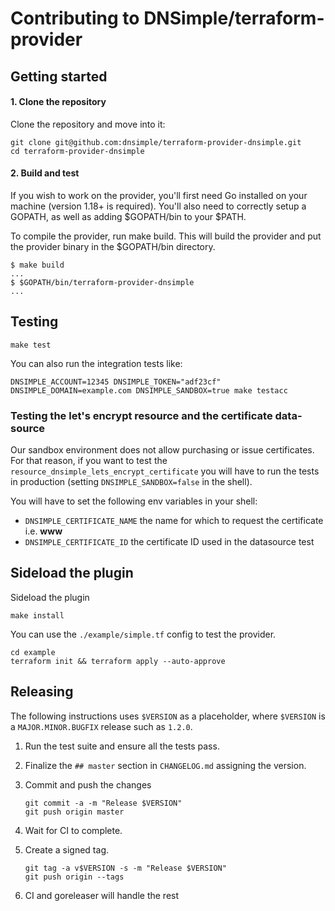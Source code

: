 # Contributing to DNSimple/terraform-provider

## Getting started

#### 1. Clone the repository

Clone the repository and move into it:

```shell
git clone git@github.com:dnsimple/terraform-provider-dnsimple.git
cd terraform-provider-dnsimple
```

#### 2. Build and test

If you wish to work on the provider, you'll first need Go installed on your machine (version 1.18+ is required). You'll also need to correctly setup a GOPATH, as well as adding $GOPATH/bin to your $PATH.

To compile the provider, run make build. This will build the provider and put the provider binary in the $GOPATH/bin directory.

```shell
$ make build
...
$ $GOPATH/bin/terraform-provider-dnsimple
...
```


## Testing

```shell
make test
```

You can also run the integration tests like:

```shell
DNSIMPLE_ACCOUNT=12345 DNSIMPLE_TOKEN="adf23cf" DNSIMPLE_DOMAIN=example.com DNSIMPLE_SANDBOX=true make testacc
```

### Testing the let's encrypt resource and the certificate data-source

Our sandbox environment does not allow purchasing or issue certificates. For that reason, if you want to test the
`resource_dnsimple_lets_encrypt_certificate` you will have to run the tests in production
(setting `DNSIMPLE_SANDBOX=false` in the shell).

You will have to set the following env variables in your shell:
   - `DNSIMPLE_CERTIFICATE_NAME` the name for which to request the certificate i.e. **www**
   - `DNSIMPLE_CERTIFICATE_ID` the certificate ID used in the datasource test

## Sideload the plugin

Sideload the plugin

```shell
make install
```

You can use the `./example/simple.tf` config to test the provider.

```shell
cd example
terraform init && terraform apply --auto-approve
```

## Releasing

The following instructions uses `$VERSION` as a placeholder, where `$VERSION` is a `MAJOR.MINOR.BUGFIX` release such as `1.2.0`.

1. Run the test suite and ensure all the tests pass.

1. Finalize the `## master` section in `CHANGELOG.md` assigning the version.

1. Commit and push the changes

    ```shell
    git commit -a -m "Release $VERSION"
    git push origin master
    ```

1. Wait for CI to complete.

1. Create a signed tag.

    ```shell
    git tag -a v$VERSION -s -m "Release $VERSION"
    git push origin --tags
    ```

1. CI and goreleaser will handle the rest
